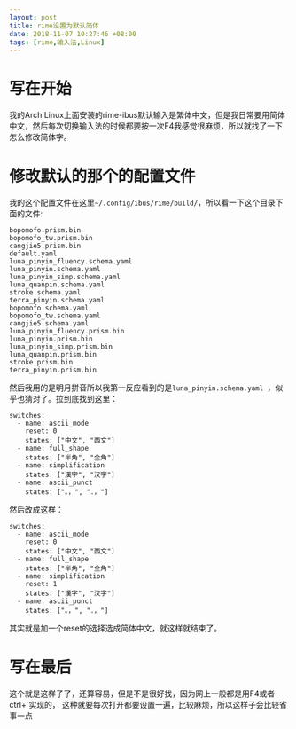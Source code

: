 ```yaml
---
layout: post
title: rime设置为默认简体 
date: 2018-11-07 10:27:46 +08:00 
tags: [rime,输入法,Linux] 
---
```


# 写在开始

我的Arch Linux上面安装的rime-ibus默认输入是繁体中文，但是我日常要用简体中文，然后每次切换输入法的时候都要按一次F4我感觉很麻烦，所以就找了一下怎么修改简体字。



# 修改默认的那个的配置文件

我的这个配置文件在这里`~/.config/ibus/rime/build/`，所以看一下这个目录下面的文件:

```
bopomofo.prism.bin   
bopomofo_tw.prism.bin    
cangjie5.prism.bin    
default.yaml                   
luna_pinyin_fluency.schema.yaml  
luna_pinyin.schema.yaml     
luna_pinyin_simp.schema.yaml  
luna_quanpin.schema.yaml  
stroke.schema.yaml      
terra_pinyin.schema.yaml
bopomofo.schema.yaml  
bopomofo_tw.schema.yaml  
cangjie5.schema.yaml  
luna_pinyin_fluency.prism.bin  
luna_pinyin.prism.bin            
luna_pinyin_simp.prism.bin  
luna_quanpin.prism.bin        
stroke.prism.bin          
terra_pinyin.prism.bin
```

然后我用的是明月拼音所以我第一反应看到的是`luna_pinyin.schema.yaml `，似乎也猜对了。拉到底找到这里：

```
switches:
  - name: ascii_mode
    reset: 0
    states: ["中文", "西文"]
  - name: full_shape
    states: ["半角", "全角"]
  - name: simplification
    states: ["漢字", "汉字"]
  - name: ascii_punct
    states: ["。，", "．，"]
```

然后改成这样：

```
switches:
  - name: ascii_mode
    reset: 0
    states: ["中文", "西文"]
  - name: full_shape
    states: ["半角", "全角"]
  - name: simplification
    reset: 1
    states: ["漢字", "汉字"]
  - name: ascii_punct
    states: ["。，", "．，"]
```

其实就是加一个reset的选择选成简体中文，就这样就结束了。



# 写在最后

这个就是这样子了，还算容易，但是不是很好找，因为网上一般都是用F4或者ctrl+\`实现的， 这种就要每次打开都要设置一遍，比较麻烦，所以这样子会比较省事一点